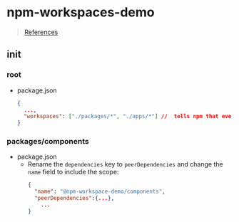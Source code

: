 # npm-workspaces-demo

> [References](https://earthly.dev/blog/npm-workspaces-monorepo/)

## init

### root

- package.json
  ```json
  {
    ...,
    "workspaces": ["./packages/*", "./apps/*"] //  tells npm that everything under the packages and apps directories is an npm workspace. Note that the workspace’s name is inferred from the name field of the corresponding package.json file.
  }
  ```

### packages/components

- package.json
  - Rename the `dependencies` key to `peerDependencies` and change the `name` field to include the scope:
    ```json
    {
      "name": "@npm-workspace-demo/components",
      "peerDependencies":{...},
        ...
    }
    ```
